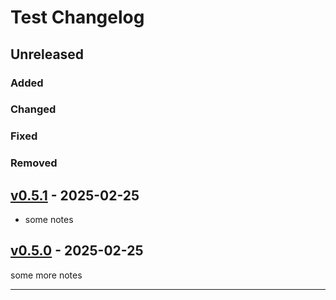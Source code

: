 # Test Changelog

## Unreleased

### Added

### Changed

### Fixed

### Removed


## [v0.5.1] - 2025-02-25

- some notes

## [v0.5.0] - 2025-02-25

some more notes

____
[v0.5.1]:https://github.com/erykjj/jwlFusion/releases/tag/v0.5.1
[v0.5.0]:https://github.com/erykjj/jwlFusion/releases/tag/v0.5.0
